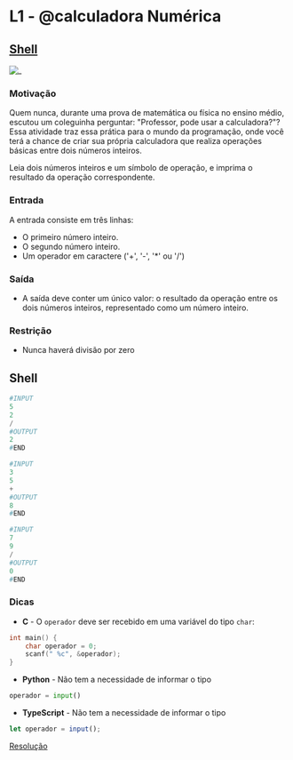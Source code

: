 # L1 - @calculadora Numérica

<!-- toch -->
[Shell](#shell)
--
<!-- toch -->

![_](https://raw.githubusercontent.com/qxcodefup/arcade/master/base/calculadora/cover.jpg)

### Motivação

Quem nunca, durante uma prova de matemática ou física no ensino médio, escutou um coleguinha perguntar: "Professor, pode usar a calculadora?"? Essa atividade traz essa prática para o mundo da programação, onde você terá a chance de criar sua própria calculadora que realiza operações básicas entre dois números inteiros.


Leia dois números inteiros e um símbolo de operação, e imprima o resultado da operação correspondente.

### Entrada

A entrada consiste em três linhas:

- O primeiro número inteiro.
- O segundo número inteiro.
- Um operador em caractere ('+', '-', '*' ou '/')

### Saída

* A saída deve conter um único valor: o resultado da operação entre os dois números inteiros, representado como um número inteiro.

### Restrição

- Nunca haverá divisão por zero

## Shell

``` py
#INPUT
5
2
/
#OUTPUT
2
#END

#INPUT
3
5
+
#OUTPUT
8
#END

#INPUT
7
9
/
#OUTPUT
0
#END
```

### Dicas

- **C** - O `operador` deve ser recebido em uma variável do tipo `char`:
```c
int main() {
    char operador = 0;
    scanf(" %c", &operador);
}
```

- **Python** - Não tem a necessidade de informar o tipo
``` python
operador = input()
```

- **TypeScript** - Não tem a necessidade de informar o tipo
``` ts
let operador = input();
```

[Resolução](https://www.youtube.com/watch?v=W5JJ_NccMkM)
